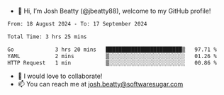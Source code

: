 - 👋 Hi, I’m Josh Beatty (@jbeatty88), welcome to my GitHub profile!

<!--START_SECTION:waka-->

```txt
From: 18 August 2024 - To: 17 September 2024

Total Time: 3 hrs 25 mins

Go             3 hrs 20 mins   ████████████████████████▒   97.71 %
YAML           2 mins          ▒░░░░░░░░░░░░░░░░░░░░░░░░   01.26 %
HTTP Request   1 min           ▒░░░░░░░░░░░░░░░░░░░░░░░░   00.86 %
```

<!--END_SECTION:waka-->

- 💞️ I would love to collaborate!
- 📫 You can reach me at josh.beatty@softwaresugar.com

<!---
jbeatty88/jbeatty88 is a ✨ special ✨ repository because its `README.md` (this file) appears on your GitHub profile.
You can click the Preview link to take a look at your changes.
--->

